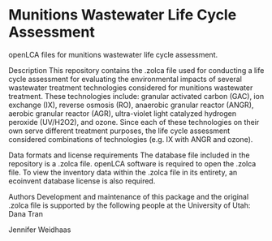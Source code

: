 # Munitions Wastewater Life Cycle Assessment
openLCA files for munitions wastewater life cycle assessment. 

Description
This repository contains the .zolca file used for conducting a life cycle assessment for evaluating the environmental impacts of several wastewater treatment technologies considered for munitions wastewater treatment. These technologies include: granular activated carbon (GAC), ion exchange (IX), reverse osmosis (RO), anaerobic granular reactor (ANGR), aerobic granular reactor (AGR), ultra-violet light catalyzed hydrogen peroxide (UV/H2O2), and ozone. Since each of these technologies on their own serve different treatment purposes, the life cycle assessment considered combinations of technologies (e.g. IX with ANGR and ozone). 

Data formats and license requirements
The database file included in the repository is a .zolca file. openLCA software is required to open the .zolca file. To view the inventory data within the .zolca file in its entirety, an ecoinvent database license is also required. 

Authors
Development and maintenance of this package and the original .zolca file is supported by the following people at the University of Utah:
Dana Tran

Jennifer Weidhaas
